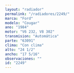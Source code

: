 ```yaml
---
layout: "radiador"
permalink: "/radiadores/2249/"
marca: "Ford"
modelo: "Cougar"
ano: "1984"
motor: "V6 232, V8 302"
transmision: "Automática"
parte: "63091"
clima: "Con clima"
alto: "24 1/2"
ancho: "17 5/16"
observaciones: ""
id: "2249"
---
```


